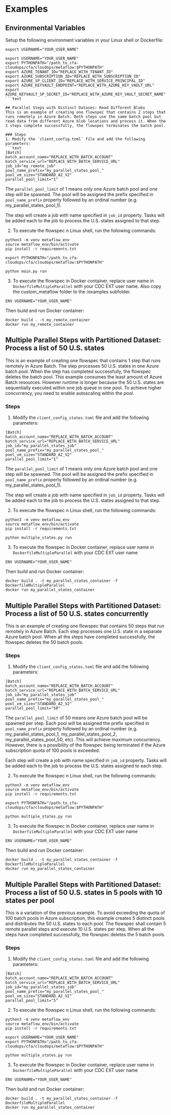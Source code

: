 # Examples

## Environmental Variables
Setup the following environment variables in your Linux shell or Dockerfile:
  ```text
  export USERNAME="YOUR_USER_NAME"

  export USERNAME="YOUR_USER_NAME"
  export PYTHONPATH="/path_to_cfa-cloudops/cfa/cloudops/metaflow:$PYTHONPATH"
  export AZURE_TENANT_ID="REPLACE_WITH_TENANT_ID"
  export AZURE_SUBSCRIPTION_ID="REPLACE_WITH_SUBSCRIPTION_ID"
  export AZURE_SP_CLIENT_ID="REPLACE_WITH_SERVICE_PRINCIPAL_ID"
  export AZURE_KEYVAULT_ENDPOINT="REPLACE_WITH_AZURE_KEY_VAULT_URL"
  export AZURE_KEYVAULT_SP_SECRET_ID="REPLACE_WITH_AZURE_KEY_VAULT_SECRET_NAME"
  ```text

## Parallel Steps with Distinct Datases: Read Different Blobs
This is an example of creating one flowspec that contains 2 steps that runs remotely in Azure Batch. Both steps use the same batch pool but read data from different Azure blob locations and process it. When the 2 steps complete successfully, the flowspec terminates the batch pool. 

### Steps 
1. Modify the `client_config.toml` file and add the following parameters:
  ```text
  [Batch]
  batch_account_name="REPLACE_WITH_BATCH_ACCOUNT"
  batch_service_url="REPLACE_WITH_BATCH_SERVICE_URL"
  job_id="my_remote_job"
  pool_name_prefix="my_parallel_states_pool_"
  pool_vm_size="STANDARD_A2_V2"
  parallel_pool_limit="1"
  ```
 
  The `parallel_pool_limit` of 1 means only one Azure batch pool and one step will be spawned. The pool will be assigned the prefix specified in `pool_name_prefix` property followed by an ordinal number (e.g. my_parallel_states_pool_1).  

  The step will create a job with name specified in `job_id` property. Tasks will be added each to the job to process the U.S. states assigned to that step. 

2. To execute the flowspec n Linux shell, run the following commands:
  ```shell
  python3 -m venv metaflow_env
  source metaflow_env/bin/activate
  pip install -r requirements.txt

  export PYTHONPATH="/path_to_cfa-cloudops/cfa/cloudops/metaflow:$PYTHONPATH"

  python main.py run
  ```

3. To execute the flowspec in Docker container, replace user name in `DockerfileMultipleParallel` with your CDC EXT user name. Also copy the custom_metaflow folder to the /examples subfolder. 

  ```text
  ENV USERNAME="YOUR_USER_NAME"
  ```

  Then build and run Docker container:
  ```shell
  docker build . -t my_remote_container
  docker run my_remote_container
  ```


## Multiple Parallel Steps with Partitioned Dataset: Process a list of 50 U.S. states
This is an example of creating one flowspec that contains 1 step that runs remotely in Azure Batch. The step processes 50 U.S. states in one Azure batch pool. When the step has completed successfully, the flowspec deletes the batch pool. This example consumes the least amount of Azure Batch resources. However runtime is longer because the 50 U.S. states are sequentially executed within one job queue in one pool. To achieve higher concurrency, you need to enable autoscaling within the pool.  

### Steps 
1. Modify the `client_config_states.toml` file and add the following parameters:
  ```text
  [Batch]
  batch_account_name="REPLACE_WITH_BATCH_ACCOUNT"
  batch_service_url="REPLACE_WITH_BATCH_SERVICE_URL"
  job_id="my_parallel_states_job"
  pool_name_prefix="my_parallel_states_pool_"
  pool_vm_size="STANDARD_A2_V2"
  parallel_pool_limit="1"
  ```
 
  The `parallel_pool_limit` of 1 means only one Azure batch pool and one step will be spawned. The pool will be assigned the prefix specified in `pool_name_prefix` property followed by an ordinal number (e.g. my_parallel_states_pool_1).  

  The step will create a job with name specified in `job_id` property. Tasks will be added each to the job to process the U.S. states assigned to that step. 

2. To execute the flowspec n Linux shell, run the following commands:
  ```shell
  python3 -m venv metaflow_env
  source metaflow_env/bin/activate
  pip install -r requirements.txt

  python multiple_states.py run
  ```

3. To execute the flowspec in Docker container, replace user name in `DockerfileMultipleParallel` with your CDC EXT user name
  ```text
  ENV USERNAME="YOUR_USER_NAME"
  ```

  Then build and run Docker container:
  ```shell
  docker build . -t my_parallel_states_container -f DockerfileMultipleParallel
  docker run my_parallel_states_container
  ```


## Multiple Parallel Steps with Partitioned Dataset: Process a list of 50 U.S. states concurrently
This is an example of creating one flowspec that contains 50 steps that run remotely in Azure Batch. Each step processes one U.S. state in a separate Azure batch pool. When all the steps have completed successfully, the flowspec deletes the 50 batch pools. 

### Steps 
1. Modify the `client_config_states.toml` file and add the following parameters:
  ```text
  [Batch]
  batch_account_name="REPLACE_WITH_BATCH_ACCOUNT"
  batch_service_url="REPLACE_WITH_BATCH_SERVICE_URL"
  job_id="my_parallel_states_job"
  pool_name_prefix="my_parallel_states_pool_"
  pool_vm_size="STANDARD_A2_V2"
  parallel_pool_limit="50"
  ```
 
  The `parallel_pool_limit` of 50 means one Azure batch pool will be spawned per step. Each pool will be assigned the prefix specified in `pool_name_prefix` property followed by an ordinal number (e.g. my_parallel_states_pool_1, my_parallel_states_pool_2, my_parallel_states_pool_50, etc). This will achieve maximum concurrency. However, there is a possibility of the flowspec being terminated if the Azure subscription quota of 100 pools is exceeded. 

  Each step will create a job with name specified in `job_id` property. Tasks will be added each to the job to process the U.S. states assigned to each step. 

2. To execute the flowspec n Linux shell, run the following commands:
  ```shell
  python3 -m venv metaflow_env
  source metaflow_env/bin/activate
  pip install -r requirements.txt

  export PYTHONPATH="/path_to_cfa-cloudops/cfa/cloudops/metaflow:$PYTHONPATH"

  python multiple_states.py run
  ```

3. To execute the flowspec in Docker container, replace user name in `DockerfileMultipleParallel` with your CDC EXT user name
  ```text
  ENV USERNAME="YOUR_USER_NAME"
  ```

  Then build and run Docker container:
  ```shell
  docker build . -t my_parallel_states_container -f DockerfileMultipleParallel
  docker run my_parallel_states_container
  ```


## Multiple Parallel Steps with Partitioned Dataset: Process a list of 50 U.S. states in 5 pools with 10 states per pool
This is a variation of the previous example. To avoid exceeding the quota of 100 batch pools in Azure subscription, this example creates 5 distinct pools and distributes the 50 U.S. states to each pool. The flowspec shall contain 5 remote parallel steps and execute 10 U.S. states per step. When all the steps have completed successfully, the flowspec deletes the 5 batch pools. 

### Steps 
1. Modify the `client_config_states.toml` file and add the following parameters:
  ```text
  [Batch]
  batch_account_name="REPLACE_WITH_BATCH_ACCOUNT"
  batch_service_url="REPLACE_WITH_BATCH_SERVICE_URL"
  job_id="my_parallel_states_job"
  pool_name_prefix="my_parallel_states_pool_"
  pool_vm_size="STANDARD_A2_V2"
  parallel_pool_limit="5"
  ```
 
2. To execute the flowspec n Linux shell, run the following commands:
  ```shell
  python3 -m venv metaflow_env
  source metaflow_env/bin/activate
  pip install -r requirements.txt

  export USERNAME="YOUR_USER_NAME"
  export PYTHONPATH="/path_to_cfa-cloudops/cfa/cloudops/metaflow:$PYTHONPATH"

  python multiple_states.py run
  ```

3. To execute the flowspec in Docker container, replace user name in `DockerfileMultipleParallel` with your CDC EXT user name
  ```text
  ENV USERNAME="YOUR_USER_NAME"
  ```

  Then build and run Docker container:
  ```shell
  docker build . -t my_parallel_states_container -f DockerfileMultipleParallel
  docker run my_parallel_states_container
  ```
